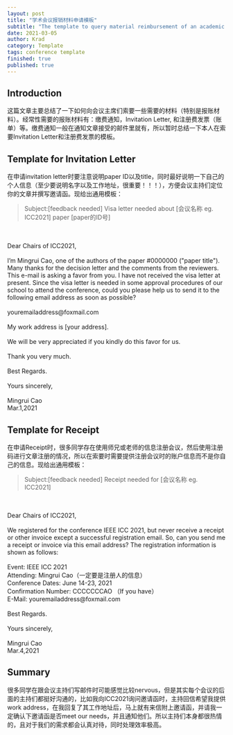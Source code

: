 ```yaml
---
layout: post
title: "学术会议报销材料申请模板"
subtitle: "The template to query material reimbursement of an academic conference"
date: 2021-03-05
author: Krad
category: Template
tags: conference template
finished: true
published: true
---
```


## Introduction

这篇文章主要总结了一下如何向会议主席们索要一些需要的材料（特别是报账材料）。经常性需要的报账材料有：缴费通知，Invitation Letter, 和注册费发票（账单）等。缴费通知一般在通知文章接受的邮件里就有，所以暂时总结一下本人在索要Invitation Letter和注册费发票的模板。

## Template for Invitation Letter

在申请invitation letter时要注意说明paper ID以及title，同时最好说明一下自己的个人信息（至少要说明名字以及工作地址，很重要！！！），方便会议主持们定位你的文章并撰写邀请函。现给出通用模板：

> Subject:[feedback needed] Visa letter needed about [会议名称 eg. ICC2021] paper [paper的ID号]
<br>
<br>Dear Chairs of ICC2021,
<br>
<br>I’m Mingrui Cao, one of the authors of the paper #0000000 ("paper title"). Many thanks for the decision letter and the comments from the reviewers. This e-mail is asking a favor from you. I have not received the visa letter at present. Since the visa letter is needed in some approval procedures of our school to attend the conference, could you please help us to send it to the following email address as soon as possible?
<br>
<br>youremailaddress@foxmail.com
<br>
<br>My work address is [your address]. 
<br>
<br>We will be very appreciated if you kindly do this favor for us.
<br>
<br>Thank you very much.
<br>
<br>Best Regards.
<br>
<br>Yours sincerely,
<br>
<br>Mingrui Cao
<br>Mar.1,2021

## Template for Receipt

在申请Receipt时，很多同学存在使用师兄或老师的信息注册会议，然后使用注册码进行文章注册的情况，所以在索要时需要提供注册会议时的账户信息而不是你自己的信息。现给出通用模板：

> Subject:[feedback needed] Receipt needed for [会议名称 eg. ICC2021]
<br>
<br>Dear Chairs of ICC2021,
<br>
<br>We registered for the conference IEEE ICC 2021, but never receive a receipt or other invoice except a successful registration email. So, can you send me a receipt or invoice via this email address? The registration information is shown as follows:
<br>
<br>Event: IEEE ICC 2021
<br>Attending: Mingrui Cao（一定要是注册人的信息）
<br>Conference Dates: June 14-23, 2021
<br>Confirmation Number: CCCCCCCAO （If you have）
<br>E-Mail: youremailaddress@foxmail.com
<br>
<br>Best Regards.
<br>
<br>Yours sincerely,
<br>
<br>Mingrui Cao
<br>Mar.4,2021

## Summary

很多同学在跟会议主持们写邮件时可能感觉比较nervous，但是其实每个会议的后面的主持们都挺好沟通的，比如我向ICC2021询问邀请函时，主持回信希望我提供work address，在我回复了其工作地址后，马上就有来信附上邀请函，并请我一定确认下邀请函是否meet our needs，并且通知他们。所以主持们本身都很热情的，且对于我们的需求都会认真对待，同时处理效率极高。
